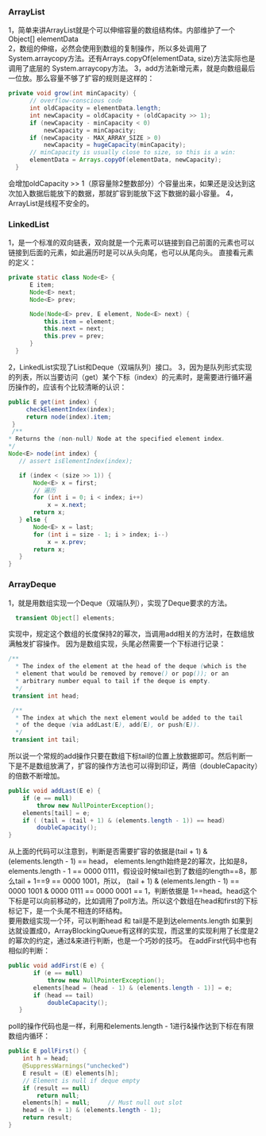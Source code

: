 ### ArrayList
1，简单来讲ArrayList就是个可以伸缩容量的数组结构体。内部维护了一个Object[] elementData  
2，数组的伸缩，必然会使用到数组的复制操作，所以多处调用了System.arraycopy方法。还有Arrays.copyOf(elementData, size)方法实际也是调用了底层的 System.arraycopy方法。
3，add方法新增元素，就是向数组最后一位放。那么容量不够了扩容的规则是这样的：
```JAVA
private void grow(int minCapacity) {
      // overflow-conscious code
      int oldCapacity = elementData.length;
      int newCapacity = oldCapacity + (oldCapacity >> 1);
      if (newCapacity - minCapacity < 0)
          newCapacity = minCapacity;
      if (newCapacity - MAX_ARRAY_SIZE > 0)
          newCapacity = hugeCapacity(minCapacity);
      // minCapacity is usually close to size, so this is a win:
      elementData = Arrays.copyOf(elementData, newCapacity);
  }
```
会增加oldCapacity >> 1（原容量除2整数部分）个容量出来，如果还是没达到这次加入数据后能放下的数据，那就扩容到能放下这下数据的最小容量。
4，ArrayList是线程不安全的。


### LinkedList
1，是一个标准的双向链表，双向就是一个元素可以链接到自己前面的元素也可以链接到后面的元素，如此遍历时是可以从头向尾，也可以从尾向头。
直接看元素的定义：
```JAVA
private static class Node<E> {
      E item;
      Node<E> next;
      Node<E> prev;

      Node(Node<E> prev, E element, Node<E> next) {
          this.item = element;
          this.next = next;
          this.prev = prev;
      }
  }
  ```

  2，LinkedList实现了List和Deque（双端队列）接口。
  3，因为是队列形式实现的列表，所以当要访问（get）某个下标（index）的元素时，是需要进行循环遍历操作的，应该有个比较清晰的认识：  
  ```JAVA
  public E get(int index) {
       checkElementIndex(index);
       return node(index).item;
   }
   /**
  * Returns the (non-null) Node at the specified element index.
  */
 Node<E> node(int index) {
     // assert isElementIndex(index);

     if (index < (size >> 1)) {
         Node<E> x = first;
         // 遍历
         for (int i = 0; i < index; i++)
             x = x.next;
         return x;
     } else {
         Node<E> x = last;
         for (int i = size - 1; i > index; i--)
             x = x.prev;
         return x;
     }
 }
 ```

  ### ArrayDeque
  1，就是用数组实现一个Deque（双端队列），实现了Deque要求的方法。

```java
  transient Object[] elements;
```
实现中，规定这个数组的长度保持2的幂次，当调用add相关的方法时，在数组放满触发扩容操作。
因为是数组实现，头尾必然需要一个下标进行记录：
```java
/**
  * The index of the element at the head of the deque (which is the
  * element that would be removed by remove() or pop()); or an
  * arbitrary number equal to tail if the deque is empty.
  */
 transient int head;

 /**
  * The index at which the next element would be added to the tail
  * of the deque (via addLast(E), add(E), or push(E)).
  */
 transient int tail;
```
所以说一个常规的add操作只要在数组下标tail的位置上放数据即可。然后判断一下是不是数组放满了，扩容的操作方法也可以得到印证，两倍（doubleCapacity）的倍数不断增加。
```java
public void addLast(E e) {
    if (e == null)
        throw new NullPointerException();
    elements[tail] = e;
    if ( (tail = (tail + 1) & (elements.length - 1)) == head)
        doubleCapacity();
}
```
从上面的代码可以注意到，判断是否需要扩容的依据是(tail + 1) & (elements.length - 1) == head，
elements.length始终是2的幂次，比如是8，elements.length - 1 == 0000 0111，假设设时候tail也到了数组的length==8，那么tail + 1==9 == 0000 1001，所以，
(tail + 1) & (elements.length - 1) == 0000 1001 & 0000 0111 == 0000 0001 == 1，判断依据是 1==head。head这个下标是可以向前移动的，比如调用了poll方法。所以这个数组在head和first的下标标记下，是一个头尾不相连的环结构。  
要用数组实现一个环，可以判断head 和 tail是不是到达elements.length 如果到达就设置成0，ArrayBlockingQueue有这样的实现，而这里的实现利用了长度是2的幂次的约定，通过&来进行判断，也是一个巧妙的技巧。
在addFirst代码中也有相似的判断：
```java
public void addFirst(E e) {
       if (e == null)
           throw new NullPointerException();
       elements[head = (head - 1) & (elements.length - 1)] = e;
       if (head == tail)
           doubleCapacity();
   }
```
poll的操作代码也是一样，利用和elements.length - 1进行&操作达到下标在有限数组内循环：
```java
public E pollFirst() {
    int h = head;
    @SuppressWarnings("unchecked")
    E result = (E) elements[h];
    // Element is null if deque empty
    if (result == null)
        return null;
    elements[h] = null;     // Must null out slot
    head = (h + 1) & (elements.length - 1);
    return result;
}
```
